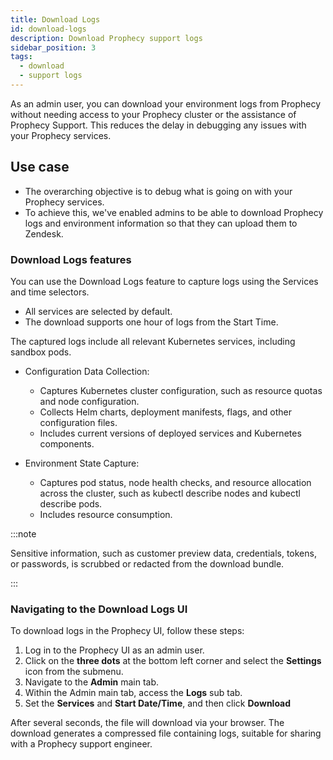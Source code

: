 ```yaml
---
title: Download Logs
id: download-logs
description: Download Prophecy support logs
sidebar_position: 3
tags:
  - download
  - support logs
---
```


As an admin user, you can download your environment logs from Prophecy without needing access to your Prophecy cluster or the assistance of Prophecy Support. This reduces the delay in debugging any issues with your Prophecy services.

## Use case

- The overarching objective is to debug what is going on with your Prophecy services.
- To achieve this, we've enabled admins to be able to download Prophecy logs and environment information so that they can upload them to Zendesk.

### Download Logs features

You can use the Download Logs feature to capture logs using the Services and time selectors.

- All services are selected by default.
- The download supports one hour of logs from the Start Time.

The captured logs include all relevant Kubernetes services, including sandbox pods.

- Configuration Data Collection:

  - Captures Kubernetes cluster configuration, such as resource quotas and node configuration.
  - Collects Helm charts, deployment manifests, flags, and other configuration files.
  - Includes current versions of deployed services and Kubernetes components.

- Environment State Capture:
  - Captures pod status, node health checks, and resource allocation across the cluster, such as kubectl describe nodes and kubectl describe pods.
  - Includes resource consumption.

:::note

Sensitive information, such as customer preview data, credentials, tokens, or passwords, is scrubbed or redacted from the download bundle.

:::

### Navigating to the Download Logs UI

To download logs in the Prophecy UI, follow these steps:

1. Log in to the Prophecy UI as an admin user.
1. Click on the **three dots** at the bottom left corner and select the **Settings** icon from the submenu.
1. Navigate to the **Admin** main tab.
1. Within the Admin main tab, access the **Logs** sub tab.
1. Set the **Services** and **Start Date/Time**, and then click **Download**

After several seconds, the file will download via your browser. The download generates a compressed file containing logs, suitable for sharing with a Prophecy support engineer.
